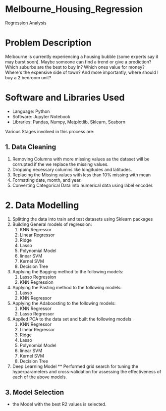 # Melbourne_Housing_Regression
Regression Analysis


# Problem Description
Melbourne is currently experiencing a housing bubble (some experts say it may burst soon). Maybe someone can find a trend or give a prediction? Which suburbs are the best to buy in? Which ones value for money? Where's the expensive side of town? And more importantly, where should I buy a 2 bedroom unit?

# Software and Libraries Used
- Language: Python 
- Software: Jupyter Notebook
- Libraries: Pandas, Numpy, Matplotlib, Sklearn, Seaborn

Various Stages involved in this process are:
## 1. Data Cleaning
1. Removing Columns with more missing values as the dataset will be corrupted if the we replace the missing values.
2.  Dropping necessary columns like longitudes and latitudes.
3. Replacing the Missing values with less than 10% missing with mean
4. Formatting date, month, and year.
5. Converting Categorical Data into numerical data using label encoder.

# 2. Data Modelling
1. Splitting the data into train and test datasets using Sklearn packages 
2. Building General models of regression:
    1. KNN Regressor
    2. Linear Regressor
    3. Ridge 
    4. Lasso
    5. Polynomial Model
    6. linear SVM
    7. Kernel SVM
    8. Decision Tree
3. Applying the Bagging method to the following models:
    1. Lasso Regression
    2. KNN Regression
4. Applying the Pasting method to the following models:
    1. Lasso
    2. KNN Regressor
5. Applying the Adaboosting to the following models:
    1. KNN Regressor
    2. Lasso Regressor
6. Applied PCA to the data set and built the following models
    1. KNN Regressor
    2. Linear Regressor
    3. Ridge 
    4. Lasso
    5. Polynomial Model
    6. linear SVM
    7. Kernel SVM
    8. Decision Tree
7. Deep Learning Model
** Performed grid search for tuning the hyperparameters and cross-validation for assessing the effectiveness of each of the above models. 

## 3. Model Selection 
- the Model with the best R2 values is selected.



